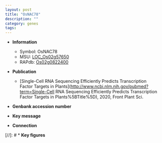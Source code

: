 ```yaml
---
layout: post
title: "OsNAC78"
description: ""
category: genes
tags: 
---
```


* **Information**  
    + Symbol: OsNAC78  
    + MSU: [LOC_Os02g57650](http://rice.uga.edu/cgi-bin/ORF_infopage.cgi?orf=LOC_Os02g57650)  
    + RAPdb: [Os02g0822400](http://rapdb.dna.affrc.go.jp/viewer/gbrowse_details/irgsp1?name=Os02g0822400)  

* **Publication**  
    + [Single-Cell RNA Sequencing Efficiently Predicts Transcription Factor Targets in Plants](http://www.ncbi.nlm.nih.gov/pubmed?term=Single-Cell RNA Sequencing Efficiently Predicts Transcription Factor Targets in Plants%5BTitle%5D), 2020, Front Plant Sci.

* **Genbank accession number**  

* **Key message**  

* **Connection**  

[//]: # * **Key figures**  


